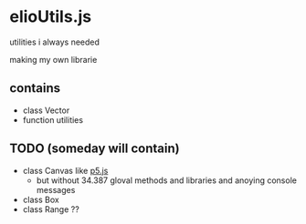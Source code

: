 # elioUtils.js

utilities i always needed

making my own librarie

## contains
- class Vector
- function utilities

## TODO (someday will contain)
- class Canvas like [p5.js](p5js.org) 
    * but without 34.387 gloval methods and libraries and anoying console messages
- class Box
- class Range ??